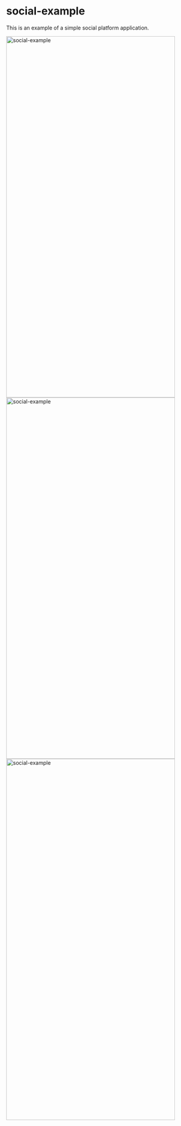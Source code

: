# social-example
This is an example of a simple social platform application.

<img src="https://user-images.githubusercontent.com/47818773/107126411-ca2eb400-68c0-11eb-9904-47f8e6006c02.jpg" alt="social-example" width="450" height="960">
<img src="https://user-images.githubusercontent.com/47818773/107126414-cdc23b00-68c0-11eb-88e4-013dc4ed0f32.jpg" alt="social-example" width="450" height="960">
<img src="https://user-images.githubusercontent.com/47818773/107126415-cef36800-68c0-11eb-9161-d3582e7b8c43.jpg" alt="social-example" width="450" height="960">
